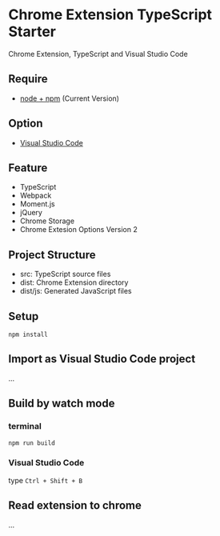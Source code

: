 # Chrome Extension TypeScript Starter

Chrome Extension, TypeScript and Visual Studio Code

## Require

* [node + npm](https://nodejs.org/) (Current Version)

## Option

* [Visual Studio Code](https://code.visualstudio.com/)

## Feature

* TypeScript
* Webpack
* Moment.js
* jQuery
* Chrome Storage
* Chrome Extesion Options Version 2

## Project Structure

* src: TypeScript source files
* dist: Chrome Extension directory
* dist/js: Generated JavaScript files

## Setup

```
npm install
```

## Import as Visual Studio Code project

...

## Build by watch mode

### terminal

```
npm run build
```

### Visual Studio Code

type `Ctrl + Shift + B`

## Read extension to chrome

...

